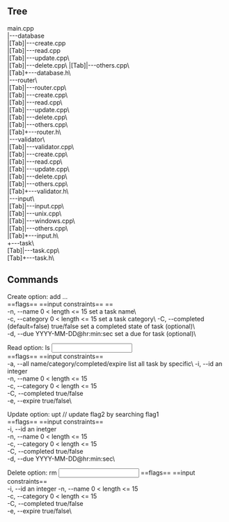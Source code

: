 Tree  
---
main.cpp  
|---database  
|[Tab]|---create.cpp\
|[Tab]|---read.cpp\
|[Tab]|---update.cpp\  
|[Tab]|---delete.cpp\ 
|[Tab]|---others.cpp\  
|[Tab]+---database.h\  
|---router\  
|[Tab]|---router.cpp\  
|[Tab]|---create.cpp\  
|[Tab]|---read.cpp\  
|[Tab]|---update.cpp\  
|[Tab]|---delete.cpp\  
|[Tab]|---others.cpp\  
|[Tab]+---router.h\  
|---validator\  
|[Tab]|---validator.cpp\  
|[Tab]|---create.cpp\  
|[Tab]|---read.cpp\  
|[Tab]|---update.cpp\  
|[Tab]|---delete.cpp\  
|[Tab]|---others.cpp\  
|[Tab]+---validator.h\  
|---input\  
|[Tab]|---input.cpp\  
|[Tab]|---unix.cpp\  
|[Tab]|---windows.cpp\  
|[Tab]|---others.cpp\  
|[Tab]+---input.h\  
+---task\  
 [Tab]|---task.cpp\  
 [Tab]+---task.h\  

Commands
---

Create option: add <flag1> <input1> <flag2> <input2>...\
    ==flags==                                   ==input constraints==            ==\
    -n, --name                                  0 < length <= 15                 set a task name\  
    -c, --category                              0 < length <= 15                 set a task category\ 
    -C, --completed (default=false)             true/false                       set a completed state of task (optional)\  
    -d, --due                                   YYYY-MM-DD@hr:min:sec            set a due for task (optional)\  
     
Read option: ls <flag> <input>\
    ==flags==                                   ==input constraints==\
    -a, --all                                   name/category/completed/expire            list all task by specific\ 
    -i, --id                                    an integer\
    -n, --name                                  0 < length <= 15\
    -c, --category                              0 < length <= 15\
    -C, --completed                             true/false\
    -e, --expire                                true/false\

Update option: upt <flag1> <input1> <flag2> <input2> // update flag2 by searching flag1\
    ==flags==                                   ==input constraints==\
    -i, --id                                    an inetger\
    -n, --name                                  0 < length <= 15\
    -c, --category                              0 < length <= 15\
    -C, --completed                             true/false\
    -d, --due                                   YYYY-MM-DD@hr:min:sec\

Delete option: rm <flag> <input>
    ==flags==                                   ==input constraints==\
    -i, --id                                    an integer
    -n, --name                                  0 < length <= 15\
    -c, --category                              0 < length <= 15\
    -C, --completed                             true/false\
    -e, --expire                                true/false\